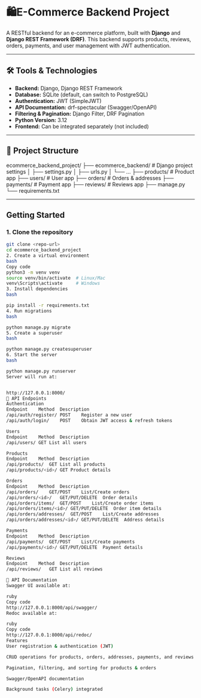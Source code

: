 # 🛍️E-Commerce Backend Project

A RESTful backend for an e-commerce platform, built with **Django** and **Django REST Framework (DRF)**. This backend supports products, reviews, orders, payments, and user management with JWT authentication.

---

## 🛠 Tools & Technologies

- **Backend:** Django, Django REST Framework  
- **Database:** SQLite (default, can switch to PostgreSQL)  
- **Authentication:** JWT (SimpleJWT)  
- **API Documentation:** drf-spectacular (Swagger/OpenAPI)  
- **Filtering & Pagination:** Django Filter, DRF Pagination  
- **Python Version:** 3.12  
- **Frontend:** Can be integrated separately (not included)  

---

## 📂 Project Structure

ecommerce_backend_project/
├── ecommerce_backend/ # Django project settings
│ ├── settings.py
│ ├── urls.py
│ └── ...
├── products/ # Product app
├── users/ # User app
├── orders/ # Orders & addresses
├── payments/ # Payment app
├── reviews/ # Reviews app
├── manage.py
└── requirements.txt

---

## Getting Started

### 1. Clone the repository
```bash
git clone <repo-url>
cd ecommerce_backend_project
2. Create a virtual environment
bash
Copy code
python3 -m venv venv
source venv/bin/activate  # Linux/Mac
venv\Scripts\activate     # Windows
3. Install dependencies
bash

pip install -r requirements.txt
4. Run migrations
bash

python manage.py migrate
5. Create a superuser 
bash

python manage.py createsuperuser
6. Start the server
bash

python manage.py runserver
Server will run at:


http://127.0.0.1:8000/
🔗 API Endpoints
Authentication
Endpoint	Method	Description
/api/auth/register/	POST	Register a new user
/api/auth/login/	POST	Obtain JWT access & refresh tokens

Users
Endpoint	Method	Description
/api/users/	GET	List all users

Products
Endpoint	Method	Description
/api/products/	GET	List all products
/api/products/<id>/	GET	Product details

Orders
Endpoint	Method	Description
/api/orders/	GET/POST	List/Create orders
/api/orders/<id>/	GET/PUT/DELETE	Order details
/api/orders/items/	GET/POST	List/Create order items
/api/orders/items/<id>/	GET/PUT/DELETE	Order item details
/api/orders/addresses/	GET/POST	List/Create addresses
/api/orders/addresses/<id>/	GET/PUT/DELETE	Address details

Payments
Endpoint	Method	Description
/api/payments/	GET/POST	List/Create payments
/api/payments/<id>/	GET/PUT/DELETE	Payment details

Reviews
Endpoint	Method	Description
/api/reviews/	GET	List all reviews

📄 API Documentation
Swagger UI available at:

ruby
Copy code
http://127.0.0.1:8000/api/swagger/
Redoc available at:

ruby
Copy code
http://127.0.0.1:8000/api/redoc/
Features
User registration & authentication (JWT)

CRUD operations for products, orders, addresses, payments, and reviews

Pagination, filtering, and sorting for products & orders

Swagger/OpenAPI documentation

Background tasks (Celery) integrated